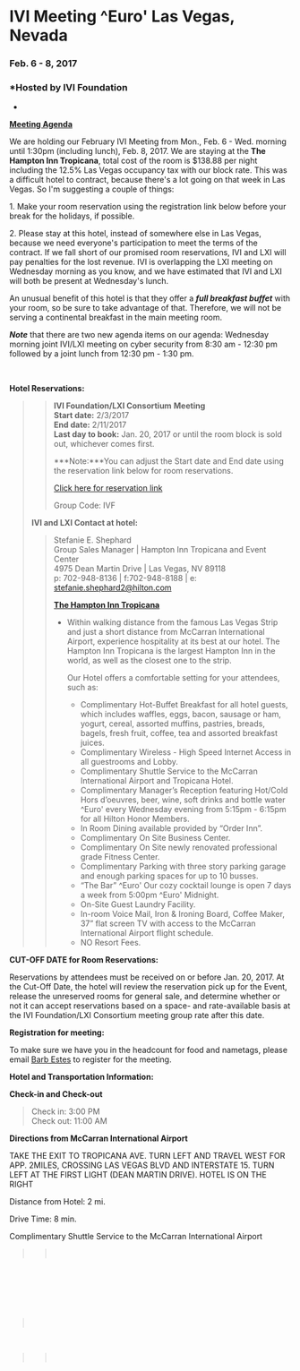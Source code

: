 <div id="rightCol0">

<div data-align="center">

# IVI Meeting ^Euro' Las Vegas, Nevada

### **Feb. 6 - 8, 2017**

</div>

<div data-align="center">

### *Hosted by IVI Foundation  
  
*

</div>

**[Meeting Agenda](Feb%202017%20Agenda%20-%20IVI_rev1.pdf)**

  
We are holding our February IVI Meeting from Mon., Feb. 6 - Wed. morning
until 1:30pm (including lunch), Feb. 8, 2017. We are staying at the
**The Hampton Inn Tropicana**, total cost of the room is $138.88 per
night including the 12.5% Las Vegas occupancy tax with our block rate.
This was a difficult hotel to contract, because there's a lot going on
that week in Las Vegas. So I'm suggesting a couple of things:

1\. Make your room reservation using the registration link below before
your break for the holidays, if possible.

2\. Please stay at this hotel, instead of somewhere else in Las Vegas,
because we need everyone's participation to meet the terms of the
contract. If we fall short of our promised room reservations, IVI and
LXI will pay penalties for the lost revenue. IVI is overlapping the LXI
meeting on Wednesday morning as you know, and we have estimated that IVI
and LXI will both be present at Wednesday's lunch.

An unusual benefit of this hotel is that they offer a ***full breakfast
buffet*** with your room, so be sure to take advantage of that.
Therefore, we will not be serving a continental breakfast in the main
meeting room.

***Note*** that there are two new agenda items on our agenda: Wednesday
morning joint IVI/LXI meeting on cyber security from 8:30 am - 12:30 pm
followed by a joint lunch from 12:30 pm - 1:30 pm.

 

**Hotel Reservations:**

> > **IVI Foundation/LXI Consortium** **Meeting**  
> > **Start date:** 2/3/2017  
> > **End date:** 2/11/2017  
> > **Last day to book:** Jan. 20, 2017 or until the room block is sold
> > out, whichever comes first.  
> > 
> > ***Note:***You can adjust the Start date and End date using the
> > reservation link below for room reservations.
> > 
> > [Click here for reservation
> > link](http://hamptoninn.hilton.com/en/hp/groups/personalized/L/LASINHX-IVF-20170203/index.jhtml)
> > 
> > Group Code: IVF  
> 
> **IVI and LXI Contact at hotel:**
> 
> > Stefanie E. Shephard  
> > Group Sales Manager | Hampton Inn Tropicana and Event Center  
> > 4975 Dean Martin Drive | Las Vegas, NV 89118  
> > p: 702-948-8136 | f:702-948-8188 | e:
> > stefanie.shephard2@hilton.com  
> > 
> > **[The Hampton Inn
> > Tropicana](http://hamptoninn3.hilton.com/en/hotels/nevada/hampton-inn-tropicana-LASINHX/index.html)**
> > 
> >   - Within walking distance from the famous Las Vegas Strip and just
> >     a short distance from McCarran International Airport, experience
> >     hospitality at its best at our hotel. The Hampton Inn Tropicana
> >     is the largest Hampton Inn in the world, as well as the closest
> >     one to the strip.  
> >       
> >     Our Hotel offers a comfortable setting for your attendees, such
> >     as: 
> >     
> >       - Complimentary Hot-Buffet Breakfast for all hotel guests,
> >         which includes waffles, eggs, bacon, sausage or ham, yogurt,
> >         cereal, assorted muffins, pastries, breads, bagels, fresh
> >         fruit, coffee, tea and assorted breakfast juices. 
> >       - Complimentary Wireless - High Speed Internet Access in all
> >         guestrooms and Lobby.
> >       - Complimentary Shuttle Service to the McCarran International
> >         Airport and Tropicana Hotel.
> >       - Complimentary Manager’s Reception featuring Hot/Cold Hors
> >         d’oeuvres, beer, wine, soft drinks and bottle water ^Euro'
> >         every Wednesday evening from 5:15pm - 6:15pm for all Hilton
> >         Honor Members. 
> >       - In Room Dining available provided by “Order Inn”. 
> >       - Complimentary On Site Business Center. 
> >       - Complimentary On Site newly renovated professional grade
> >         Fitness Center. 
> >       - Complimentary Parking with three story parking garage and
> >         enough parking spaces for up to 10 busses. 
> >       - “The Bar” ^Euro' Our cozy cocktail lounge is open 7 days a
> >         week from 5:00pm ^Euro' Midnight. 
> >       - On-Site Guest Laundry Facility. 
> >       - In-room Voice Mail, Iron & Ironing Board, Coffee Maker, 37”
> >         flat screen TV with access to the McCarran International
> >         Airport flight schedule. 
> >       - NO Resort Fees.
> >     
> >       

**CUT-OFF DATE for Room Reservations:**

Reservations by attendees must be received on or before Jan. 20, 2017.
At the Cut-Off Date, the hotel will review the reservation pick up for
the Event, release the unreserved rooms for general sale, and determine
whether or not it can accept reservations based on a space- and
rate-available basis at the IVI Foundation/LXI Consortium meeting group
rate after this date.

**Registration for meeting:**

To make sure we have you in the headcount for food and nametags, please
email [Barb Estes](mailto:bode.admin@comcast.net) to register for the
meeting.

**Hotel and Transportation Information:**

**Check-in and Check-out**

> Check in: 3:00 PM  
> Check out: 11:00 AM

**Directions from McCarran International Airport**

TAKE THE EXIT TO TROPICANA AVE. TURN LEFT AND TRAVEL WEST FOR APP.
2MILES, CROSSING LAS VEGAS BLVD AND INTERSTATE 15. TURN LEFT AT THE
FIRST LIGHT (DEAN MARTIN DRIVE). HOTEL IS ON THE RIGHT

Distance from Hotel: 2 mi.

Drive Time: 8 min.

Complimentary Shuttle Service to the McCarran International Airport

> >  

 

 

  

 

>  

 

> >  

####  

#### 

####  

 

</div>
